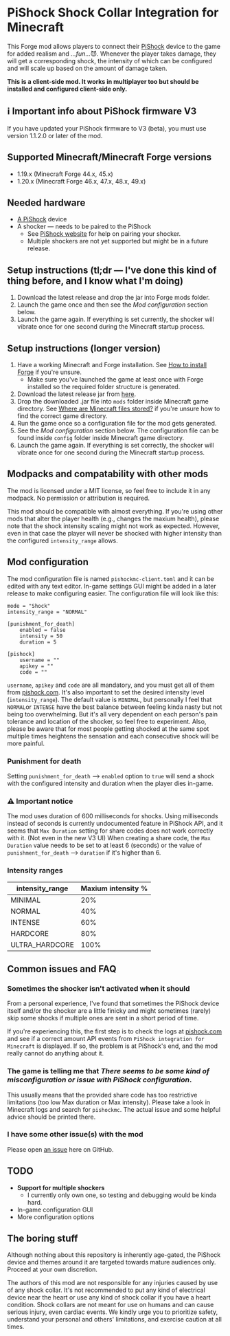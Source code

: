 # PiShock Shock Collar Integration for Minecraft
This Forge mod allows players
to connect their [PiShock](https://pishock.com) device to the game for added realism and _...fun..._:smiling_imp:.
Whenever the player takes damage, they will get a corresponding shock,
the intensity of which can be configured and will scale up based on the amount of damage taken.

**This is a client-side mod. It works in multiplayer too but should be installed and configured client-side only.**

## :information_source: Important info about PiShock firmware V3
If you have updated your PiShock firmware to V3 (beta), you must use version 1.1.2.0 or later of the mod.

## Supported Minecraft/Minecraft Forge versions
* 1.19.x (Minecraft Forge 44.x, 45.x)
* 1.20.x (Minecraft Forge 46.x, 47.x, 48.x, 49.x)

## Needed hardware
* [A PiShock](https://pishock.com) device
* A shocker — needs to be paired to the PiShock
  * See [PiShock website](https://pishock.com) for help on pairing your shocker.
  * Multiple shockers are not yet supported but might be in a future release.

## Setup instructions (tl;dr — I've done this kind of thing before, and I know what I'm doing)
1. Download the latest release and drop the jar into Forge mods folder.
2. Launch the game once and then see the _Mod configuration_ section below.
3. Launch the game again. If everything is set currently, the shocker will vibrate once for one second during the Minecraft startup process.

## Setup instructions (longer version)
1. Have a working Minecraft and Forge installation. See [How to install Forge](https://www.wikihow.com/Install-Minecraft-Forge) if you're unsure.
   * Make sure you've launched the game at least once with Forge installed so the required folder structure is generated.
2. Download the latest release jar from [here](https://github.com/ojaha065/PiShockForMC/releases).
3. Drop the downloaded .jar file into `mods` folder inside Minecraft game directory. See [Where are Minecraft files stored?](https://help.minecraft.net/hc/en-us/articles/4409159214605-Managing-Data-and-Game-Storage-in-Minecraft-Java-Edition-) if you're unsure how to find the correct game directory.
4. Run the game once so a configuration file for the mod gets generated.
5. See the _Mod configuration_ section below. The configuration file can be found inside `config` folder inside Minecraft game directory.
6. Launch the game again. If everything is set correctly, the shocker will vibrate once for one second during the Minecraft startup process.

## Modpacks and compatability with other mods
The mod is licensed under a MIT license, so feel free to include it in any modpack. No permission or attribution is required.

This mod should be compatible with almost everything.
If you're using other mods that alter the player health (e.g., changes the maxium health),
please note that the shock intensity scaling might not work as expected.
However, even in that case the player will never be shocked with higher intensity than the configured `intensity_range` allows.

## Mod configuration
The mod configuration file is named `pishockmc-client.toml` and it can be edited with any text editor. In-game settings GUI might be added in a later release to make configuring easier. The configuration file will look like this:

```
mode = "Shock"
intensity_range = "NORMAL"

[punishment_for_death]
	enabled = false
	intensity = 50
	duration = 5

[pishock]
	username = ""
	apikey = ""
	code = ""
```

`username`, `apikey` and `code` are all mandatory, and you must get all of them from [pishock.com](https://pishock.com).
It's also important to set the desired intensity level (`intensity_range`).
The default value is `MINIMAL`, but personally I feel that `NORMAL`or `INTENSE` have the best balance between feeling kinda nasty but not being too overwhelming.
But it's all very dependent on each person's pain tolerance and location of the shocker, so feel free to experiment.
Also, please be aware that for most people getting shocked at the same spot multiple times heightens the sensation and each consecutive shock will be more painful.

### Punishment for death
Setting `punishment_for_death` --> `enabled` option to `true` will send a shock with the configured intensity and duration when the player dies in-game.

### :warning: Important notice
The mod uses duration of 600 milliseconds for shocks.
Using milliseconds instead of seconds is currently undocumented feature in PiShock API,
and it seems that `Max Duration` setting for share codes does not work correctly with it. (Not even in the new V3 UI)
When creating a share code,
the `Max Duration` value needs to be set to at least 6 (seconds)
or the value of `punishment_for_death` --> `duration` if it's higher than 6.

### Intensity ranges
| intensity_range | Maxium intensity % |
|-----------------|--------------------|
| MINIMAL         | 20%                |
| NORMAL          | 40%                |
| INTENSE         | 60%                |
| HARDCORE        | 80%                |
| ULTRA_HARDCORE  | 100%               |

## Common issues and FAQ
### Sometimes the shocker isn't activated when it should
From a personal experience,
I've found that sometimes the PiShock device itself and/or the shocker are a little finicky
and might sometimes (rarely) skip some shocks if multiple ones are sent in a short period of time.

If you're experiencing this,
the first step is to check the logs at [pishock.com](https://pishock.com)
and see if a correct amount API events from `PiShock integration for Minecraft` is displayed.
If so, the problem is at PiShock's end, and the mod really cannot do anything about it.

### The game is telling me that *There seems to be some kind of misconfiguration or issue with PiShock configuration*.
This usually means that the provided share code has too restrictive limitations (too low Max duration or Max intensity). 
Please take a look in Minecraft logs and search for `pishockmc`.
The actual issue and some helpful advice should be printed there.

### I have some other issue(s) with the mod
Please open [an issue](https://github.com/ojaha065/PiShockForMC/issues) here on GitHub.

## TODO
* **Support for multiple shockers**
  * I currently only own one, so testing and debugging would be kinda hard.
* In-game configuration GUI
* More configuration options

## The boring stuff

Although nothing about this repository is inherently age-gated,
the PiShock device and themes around it are targeted towards mature audiences only.
Proceed at your own discretion.

The authors of this mod are not responsible for any injuries caused by use of any shock collar.
It's not recommended to put any kind of electrical device near the heart
or use any kind of shock collar if you have a heart condition.
Shock collars are not meant for use on humans and can cause serious injury, even cardiac events.
We kindly urge you to prioritize safety,
understand your personal and others' limitations, and exercise caution at all times.
